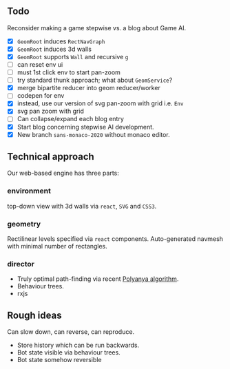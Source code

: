 ## Todo

Reconsider making a game stepwise vs. a blog about Game AI.

- [x] `GeomRoot` induces `RectNavGraph`
- [x] `GeomRoot` induces 3d walls
- [x] `GeomRoot` supports `Wall` and recursive `g`
- [ ] can reset env ui
- [ ] must 1st click env to start pan-zoom
- [ ] try standard thunk approach; what about `GeomService`?
- [x] merge bipartite reducer into geom reducer/worker
- [ ] codepen for env
- [x] instead, use our version of svg pan-zoom with grid i.e. `Env`
- [x] svg pan zoom with grid
- [ ] Can collapse/expand each blog entry
- [x] Start blog concerning stepwise AI development.
- [x] New branch `sans-monaco-2020` without monaco editor.

## Technical approach

Our web-based engine has three parts:

### __environment__

top-down view with 3d walls via `react`, `SVG` and `CSS3`.

### __geometry__

Rectilinear levels specified via `react` components.
Auto-generated navmesh with minimal number of rectangles.

### __director__

- Truly optimal path-finding via recent [Polyanya algorithm](#cite-polyanya).
- Behaviour trees.
- rxjs

## Rough ideas

Can slow down, can reverse, can reproduce.
  - Store history which can be run backwards.
  - Bot state visible via behaviour trees.
  - Bot state somehow reversible
